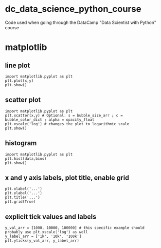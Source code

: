 # dc_data_science_python_course
Code used when going through the DataCamp "Data Scientist with Python" course

# matplotlib
## line plot
```
import matplotlib.pyplot as plt
plt.plot(x,y)
plt.show()
```
## scatter plot
```
import matplotlib.pyplot as plt
plt.scatter(x,y) # Optional: s = bubble_size_arr ; c = bubble_color_dict ; alpha = opacity_float
plt.xscale('log') # changes the plot to logarithmic scale
plt.show()
```
## histogram
```
import matplotlib.pyplot as plt
plt.hist(data,bins)
plt.show()
```
## x and y axis labels, plot title, enable grid
```
plt.xlabel('...')
plt.ylabel('...')
plt.title('...')
plt.grid(True)
```
## explicit tick values and labels
```
y_val_arr = [1000, 10000, 100000] # this specific example should probably use plt.xscale('log') as well
y_label_arr = ['1k', '10k', '100k']
plt.yticks(y_val_arr, y_label_arr)
```
